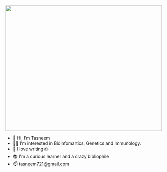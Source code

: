 <img src="https://user-images.githubusercontent.com/60441452/130314467-c9c8eed6-1083-498e-b8f6-71dc45f00fad.png" width="500" height="400">

- 👋 Hi, I’m Tasneem
- 👩‍🔬 I’m interested in Bioinfomartics, Genetics and Immunology.
- 💖 I love writing✍
- 📚 I'm a curious learner and a crazy bibliophile
- 📫 tasneem721@gmail.com

<!---
tasneem786/tasneem786 is a ✨ special ✨ repository because its `README.md` (this file) appears on your GitHub profile.
You can click the Preview link to take a look at your changes.
--->
